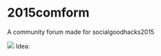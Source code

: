 # 2015comform
A community forum made for socialgoodhacks2015

<img src="http://photos1.meetupstatic.com/photos/event/3/3/b/600_433320827.jpeg"></img>
Idea: 
